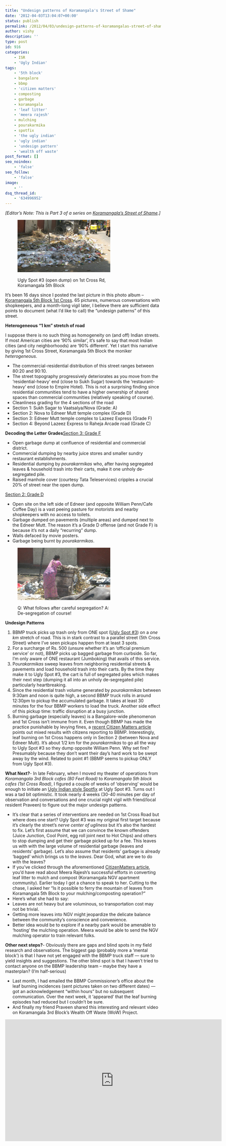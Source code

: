 ```yaml
---
title: "Undesign patterns of Koramangala's Street of Shame"
date: '2012-04-03T13:04:07+00:00'
status: publish
permalink: /2012/04/03/undesign-patterns-of-koramangalas-street-of-shame
author: vishy
description: ''
type: post
id: 916
categories:
    - ISR
    - 'Ugly Indian'
tags:
    - '5th block'
    - bangalore
    - bbmp
    - 'citizen matters'
    - composting
    - garbage
    - koramangala
    - 'leaf litter'
    - 'meera rajesh'
    - mulching
    - pourakarmika
    - spotfix
    - 'the ugly indian'
    - 'ugly indian'
    - 'undesign pattern'
    - 'wealth off waste'
post_format: []
seo_noindex:
    - 'false'
seo_follow:
    - 'false'
image:
    - ''
dsq_thread_id:
    - '634996952'
---
```

*\[Editor’s Note: This is Part 3 of a series on [Koramangala’s Street of Shame](http://www.techsangam.com/2012/02/26/koramangalas-street-of-shame/).\]*

<figure aria-describedby="caption-attachment-1009" class="wp-caption alignleft" id="attachment_1009" style="width: 300px">

[![](../../../../uploads/2012/04/1st_cross_ugly_spot3_pic1.jpg "1st_cross_ugly_spot3_pic1")](../../../../uploads/2012/04/1st_cross_ugly_spot3_pic1.jpg)<figcaption class="wp-caption-text" id="caption-attachment-1009">Ugly Spot #3 (open dump) on 1st Cross Rd, Koramangala 5th Block</figcaption></figure>

It’s been 16 days since I posted the last picture in this photo album – [Koramangala 5th Block 1st Cross](https://www.facebook.com/media/set/?set=a.399760906707444.117208.252642214752648&type=3). 65 pictures, numerous conversations with shopkeepers, and a month-long vigil later, I believe there are sufficient data points to document (what I’d like to call) the “undesign patterns” of this street.

**Heterogeneous “1 km” stretch of road**

I suppose there is no such thing as homogeneity on (and off) Indian streets. If most American cities are ‘90% similar’, it’s safe to say that most Indian cities (and city neighborhoods) are ‘90% different’. Yet I start this narrative by giving 1st Cross Street, Koramangala 5th Block the moniker *heterogeneous*.

- The commercial-residential distribution of this street ranges between 80:20 and 90:10.
- The street topography progressively deteriorates as you move from the ‘residential-heavy’ end (close to Sukh Sugar) towards the ‘restaurant-heavy’ end (close to Empire Hotel). This is not a surprising finding since residential communities tend to have a higher ownership of shared spaces than commercial communities (relatively speaking of course).
- Cleanliness grading for the 4 sections of the road
- Section 1: Sukh Sagar to Vaatsalya/Nova (Grade: A)
- Section 2: Nova to Edneer Mutt temple complex (Grade D)
- Section 3: Edneer Mutt temple complex to Lazeez Express (Grade F)
- Section 4: Beyond Lazeez Express to Raheja Arcade road (Grade C)


**Decoding the Letter Grades**<span style="text-decoration: underline;">Section 3: Grade F</span>

- Open garbage dump at confluence of residential and commercial district.
- Commercial dumping by nearby juice stores and smaller sundry restaurant establishments.
- Residential dumping by *pourakarmikas* who, after having segregated leaves &amp; household trash into their carts, make it one unholy de-segregated pile.
- Raised manhole cover (courtesy Tata Teleservices) cripples a crucial 20% of street near the open dump.

<span style="text-decoration: underline;">Section 2: Grade D</span>

- Open site on the left side of Edneer (and opposite William Penn/Cafe Coffee Day) is a vast peeing pasture for motorists and nearby shopkeepers with no access to toilets.
- Garbage dumped on pavements (multiple areas) and dumped next to the Edneer Mutt. The reason it’s a Grade D offense (and not Grade F) is because it’s not a daily “recurring” dump.
- Walls defaced by movie posters.
- Garbage being burnt by *pourakarmikas*.

<figure aria-describedby="caption-attachment-1010" class="wp-caption alignright" id="attachment_1010" style="width: 300px">

[![](../../../../uploads/2012/04/1st_cross_ugly_spot3_de_segregation.jpg "1st_cross_ugly_spot3_de_segregation")](../../../../uploads/2012/04/1st_cross_ugly_spot3_de_segregation.jpg)<figcaption class="wp-caption-text" id="caption-attachment-1010">Q: What follows after careful segregation? A: De-segregation of course!</figcaption></figure>

**Undesign Patterns**

1. BBMP truck picks up trash only from ONE spot ([Ugly Spot #3](http://www.techsangam.com/2012/02/27/koramangalas-street-of-shame-ugly-spot-3/)) on a *one km* stretch of road. This is in stark contrast to a parallel street (5th Cross Street) where I’ve seen pickups happen from at least 3 spots.
2. For a surcharge of Rs. 500 (unsure whether it’s an ‘official premium service’ or not), BBMP picks up bagged garbage from curbside. So far, I’m only aware of ONE restaurant (Jumboking) that avails of this service.
3. P*ourakarmikas* sweep leaves from neighboring residential streets &amp; pavements and load household trash into their carts. By the time they make it to Ugly Spot #3, the cart is full of segregated piles which makes their next step (dumping it all into an unholy de-segregated pile) particularly heartbreaking.
4. Since the residential trash volume generated by *pourakarmikas* between 9:30am and noon is quite high, a second BBMP truck rolls in around 12:30pm to pickup the accumulated garbage. It takes at least 30 minutes for the four BBMP workers to load the truck. Another side effect of this pickup time: traffic disruption at a busy junction.
5. Burning garbage (especially leaves) is a Bangalore-wide phenomenon and 1st Cross isn’t immune from it. Even though BBMP has made the practice punishable by levying fines, a [recent Citizen Matters article](http://bangalore.citizenmatters.in/articles/view/3599-leaf-litter-citizens-show-bbmp-the-way) points out mixed results with citizens reporting to BBMP. Interestingly, leaf burning on 1st Cross happens only in Section 2 (between Nova and Edneer Mutt). It’s about 1/2 km for the *pourakarmikas* to go all the way to Ugly Spot #3 so they dump opposite William Penn. Why set fire? Presumably because they don’t want their day’s hard work to be swept away by the wind. Related to point #1 (BBMP seems to pickup ONLY from Ugly Spot #3).

**What Next?**- In late February, when I moved my theater of operations from *Koramangala 3rd Block cafes (80 Feet Road)* to *Koramangala 5th block cafes (1st Cross Road)*, I figured a couple of weeks of ‘observing’ would be enough to initiate an [Ugly Indian style Spotfix](http://www.techsangam.com/2011/10/19/the-ugly-indians-gift-to-bangalore-on-the-occasion-of-namma-metro-launch/) at Ugly Spot #3. Turns out I was a tad bit optimistic. It took nearly 4 weeks (30-40 minutes per day of observation and conversations and one crucial night vigil with friend/local resident Praveen) to figure out the major undesign patterns.
- It’s clear that a series of interventions are needed on 1st Cross Road but where does one start? Ugly Spot #3 was my original first target because it’s clearly the street’s *nerve center of ugliness* but it’s also the hardest to fix. Let’s first assume that we can convince the known offenders (Juice Junction, Cool Point, egg roll joint next to Hot Chips) and others to stop dumping and get their garbage picked up for a fee. This leaves us with with the large volume of residential garbage (leaves and residents’ garbage). Let’s also assume that residents’ garbage is already ‘bagged’ which brings us to the *leaves*. Dear God, what are we to do with the leaves?
- If you’ve clicked through the aforementioned [CitizenMatters article](http://bangalore.citizenmatters.in/articles/view/3599-leaf-litter-citizens-show-bbmp-the-way), you’d have read about Meera Rajesh’s successful efforts in converting leaf litter to mulch and compost (Koramangala NGV apartment community). Earlier today I got a chance to speak to her. Cutting to the chase, I asked her “Is it possible to ferry the mountain of leaves from Koramangala 5th Block to your mulching/composting operation?”
- Here’s what she had to say:
- Leaves are not heavy but are voluminous, so transportation cost may not be trivial.
- Getting more leaves into NGV might jeopardize the delicate balance between the community’s conscience and convenience.
- Better idea would be to explore if a nearby park would be amenable to ‘hosting’ the mulching operation. Meera would be able to send the NGV mulching operator to train relevant folks.


**Other next steps?**- Obviously there are gaps and blind spots in my field research and observations. The biggest gap (probably more a ‘mental block’) is that I have not yet engaged with the BBMP truck staff — sure to yield insights and suggestions. The other blind spot is that I haven’t tried to contact anyone on the BBMP leadership team – maybe they have a masterplan? (I’m half-serious)
- Last month, I had emailed the BBMP Commissioner’s office about the leaf burning incidences (sent pictures taken on two different dates) — got an acknowledgement “within hours” but no subsequent communication. Over the next week, it ‘appeared’ that the leaf burning episodes had reduced but I couldn’t be sure.
- And finally my friend Praveen shared this interesting and relevant video on Koramangala 3rd Block’s Wealth Off Waste (WoW) Project.

<span class="embed-youtube" style="text-align:center; display: block;"><iframe allowfullscreen="true" class="youtube-player" height="394" src="https://www.youtube.com/embed/EqJSZzvb9VE?version=3&rel=1&fs=1&autohide=2&showsearch=0&showinfo=1&iv_load_policy=1&wmode=transparent" style="border:0;" width="700"></iframe></span>

  

